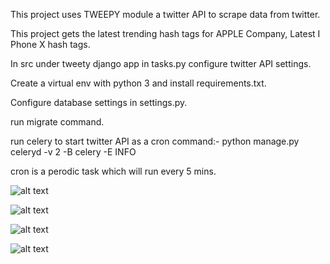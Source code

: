 This project uses TWEEPY module a twitter API to scrape data from twitter.

This project gets the latest trending hash tags for APPLE Company, Latest I Phone X hash tags.

In src under tweety django app in tasks.py configure twitter API settings.

Create a virtual env with python 3 and install requirements.txt.

Configure database settings in settings.py.

run migrate command.

run celery to start twitter API as a cron command:- python manage.py celeryd -v 2 -B celery -E INFO

cron is a perodic task which will run every 5 mins.

![alt text](http://url/to/img.png)

![alt text](http://url/to/img.png)

![alt text](http://url/to/img.png)

![alt text](http://url/to/img.png)





